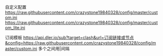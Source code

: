 自定义配置
https://raw.githubusercontent.com/crazystone19840328/config/master/custom.ini
https://raw.githubusercontent.com/crazystone19840328/config/master/custom_lite.ini

订阅模板
https://api.dler.io/sub?target=clash&url=订阅链接或节点&config=https://raw.githubusercontent.com/crazystone19840328/config/master/custom.ini
多个之间用|间隔
